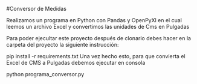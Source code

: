 #Conversor de Medidas

Realizamos un programa en Python con Pandas y OpenPyXl en el cual leemos un archivo Excel y convertimos las unidades de Cms en Pulgadas

Para poder ejecultar este proyecto después de clonarlo debes hacer en la carpeta del proyecto la siguiente instrucción:

pip install -r requirements.txt
Una vez hecho esto, para que convierta el Excel de CMS a Pulgadas debemos ejecutar en consola

python programa_conversor.py



